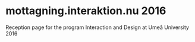 # mottagning.interaktion.nu 2016
Reception page for the program Interaction and Design at Umeå University 2016
